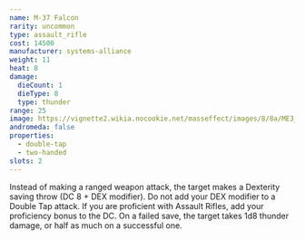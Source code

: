 ```yaml
---
name: M-37 Falcon
rarity: uncommon
type: assault_rifle
cost: 14500
manufacturer: systems-alliance
weight: 11
heat: 8
damage:
  dieCount: 1
  dieType: 8
  type: thunder
range: 25
image: https://vignette2.wikia.nocookie.net/masseffect/images/8/8a/ME3_Falcon_Assault_Rifle.png/revision/latest?cb=20120317172936
andromeda: false
properties:
  - double-tap
  - two-handed
slots: 2
---
```

Instead of making a ranged weapon attack, the target makes a Dexterity saving throw (DC 8 + DEX 
modifier). Do not add your DEX modifier to a Double Tap attack. If you are proficient with Assault 
Rifles, add your proficiency bonus to the DC. On a failed save, the target takes 1d8 thunder damage, 
or half as much on a successful one.
